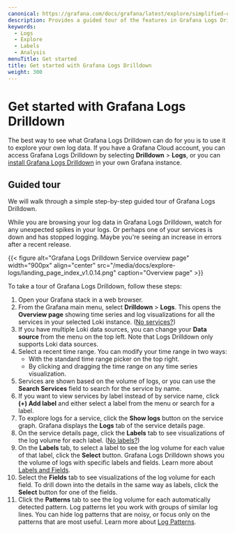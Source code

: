 ```yaml
---
canonical: https://grafana.com/docs/grafana/latest/explore/simplified-exploration/logs/get-started/
description: Provides a guided tour of the features in Grafana Logs Drilldown.
keywords:
  - Logs
  - Explore
  - Labels
  - Analysis
menuTitle: Get started
title: Get started with Grafana Logs Drilldown
weight: 300
---
```


# Get started with Grafana Logs Drilldown

The best way to see what Grafana Logs Drilldown can do for you is to use it to explore your own log data.
If you have a Grafana Cloud account, you can access Grafana Logs Drilldown by selecting **Drilldown** > **Logs**, or you can [install Grafana Logs Drilldown](https://grafana.com/docs/grafana-cloud/visualizations/simplified-exploration/logs/access/) in your own Grafana instance.

<!-- Comment - NEEDS TO BE REPLACED WITH UPDATED VIDEO
To learn more, check out our overview video:

{{< youtube id="iH0Ufv2bD1U" >}}-->

## Guided tour

We will walk through a simple step-by-step guided tour of Grafana Logs Drilldown.

While you are browsing your log data in Grafana Logs Drilldown, watch for any unexpected spikes in your logs. Or perhaps one of your services is down and has stopped logging. Maybe you're seeing an increase in errors after a recent release.

<!-- Make updating the screenshots easier by putting the Logs Drilldown version in the file name. This lets everyone know the last time the screenshots were updated.-->

{{< figure alt="Grafana Logs Drilldown Service overview page" width="900px" align="center" src="/media/docs/explore-logs/landing_page_index_v1.0.14.png" caption="Overview page" >}}

To take a tour of Grafana Logs Drilldown, follow these steps:

1. Open your Grafana stack in a web browser.
1. From the Grafana main menu, select **Drilldown** > **Logs**.
   This opens the **Overview page** showing time series and log visualizations for all the services in your selected Loki instance. ([No services?](https://grafana.com/docs/grafana-cloud/visualizations/simplified-exploration/logs/troubleshooting/#there-are-no-services))
1. If you have multiple Loki data sources, you can change your **Data source** from the menu on the top left. Note that Logs Drilldown only supports Loki data sources.
1. Select a recent time range. You can modify your time range in two ways:
   - With the standard time range picker on the top right.
   - By clicking and dragging the time range on any time series visualization.
1. Services are shown based on the volume of logs, or you can use the **Search Services** field to search for the service by name.
1. If you want to view services by label instead of by service name, click **(+) Add label** and either select a label from the menu or search for a label.
1. To explore logs for a service, click the **Show logs** button on the service graph. Grafana displays the **Logs** tab of the service details page.
1. On the service details page, click the **Labels** tab to see visualizations of the log volume for each label. ([No labels?](../troubleshooting/#there-are-no-labels))
1. On the **Labels** tab, to select a label to see the log volume for each value of that label, click the **Select** button.
   Grafana Logs Drilldown shows you the volume of logs with specific labels and fields. Learn more about [Labels and Fields](../labels-and-fields/).
1. Select the **Fields** tab to see visualizations of the log volume for each field. To drill down into the details in the same way as labels, click the **Select** button for one of the fields.
1. Click the **Patterns** tab to see the log volume for each automatically detected pattern.
   Log patterns let you work with groups of similar log lines. You can hide log patterns that are noisy, or focus only on the patterns that are most useful. Learn more about [Log Patterns](../patterns/).
